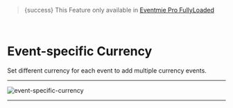 
>{success} This Feature only available in [Eventmie Pro FullyLoaded](https://classiebit.com/eventmie-pro-fullyloaded)

<br>

# Event-specific Currency

Set different currency for each event to add multiple currency events.

---

![event-specific-currency](/images/fullyloaded/event-specific-currency.png "event-specific-currency")

---
